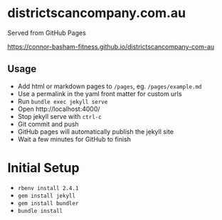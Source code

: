 # districtscancompany.com.au

Served from GitHub Pages

https://connor-basham-fitness.github.io/districtscancompany-com-au

## Usage

* Add html or markdown pages to `/pages`, eg. `/pages/example.md`
* Use a permalink in the yaml front matter for custom urls
* Run `bundle exec jekyll serve`
* Open http://localhost:4000/
* Stop jekyll serve with `ctrl-c`
* Git commit and push
* GitHub pages will automatically publish the jekyll site
* Wait a few minutes for GitHub to finish

# Initial Setup

* `rbenv install 2.4.1`
* `gem install jekyll`
* `gem install bundler`
* `bundle install`
